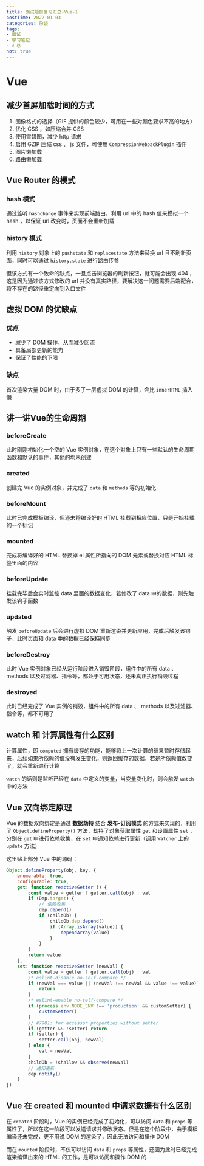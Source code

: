 ```yaml
---
title: 面试题目复习汇总-Vue-1
postTime: 2022-01-03
categories: 杂谈
tags:
- 面试
- 学习笔记
- 汇总
not: true
---
```








# Vue

## 减少首屏加载时间的方式

1. 图像格式的选择（GIF 提供的颜色较少，可用在一些对颜色要求不高的地方）
2. 优化 CSS ，如压缩合并 CSS
3. 使用雪碧图，减少 http 请求
4. 启用 GZIP 压缩 css 、 js 文件，可使用 `CompressionWebpackPlugin` 插件
5. 图片懒加载
6. 路由懒加载



## Vue Router 的模式

### hash 模式

通过监听 `hashchange` 事件来实现前端路由，利用 url 中的 hash 值来模拟一个 hash ，以保证 url 改变时，页面不会重新加载



### history 模式

利用 `history` 对象上的 `pushstate` 和 `replacestate` 方法来替换 url 且不刷新页面，同时可以通过 `history.state` 进行路由传参

但该方式有一个致命的缺点，一旦点击浏览器的刷新按钮，就可能会出现 404 ，这是因为通过该方式修改的 url 并没有真实路径，要解决这一问题需要后端配合，将不存在的路径重定向到入口文件



## 虚拟 DOM 的优缺点

### 优点

- 减少了 DOM 操作，从而减少回流
- 具备局部更新的能力
- 保证了性能的下限



### 缺点

首次渲染大量 DOM 时，由于多了一层虚拟 DOM 的计算，会比 `innerHTML` 插入慢



## 讲一讲Vue的生命周期

### beforeCreate

此时刚刚初始化一个空的 Vue 实例对象，在这个对象上只有一些默认的生命周期函数和默认的事件，其他的均未创建

### created

创建完 Vue 的实例对象，并完成了 `data` 和 `methods` 等的初始化

### beforeMount

此时已完成模板编译，但还未将编译好的 HTML 挂载到相应位置，只是开始挂载的一个标记

### mounted

完成将编译好的 HTML 替换掉 el 属性所指向的 DOM 元素或替换对应 HTML 标签里面的内容

### beforeUpdate

挂载完毕后会实时监控 data 里面的数据变化，若修改了 data 中的数据，则先触发该钩子函数

### updated

触发 `beforeUpdate` 后会进行虚拟 DOM 重新渲染并更新应用，完成后触发该钩子，此时页面和 data 中的数据已经保持同步

### beforeDestroy

此时 Vue 实例对象已经从运行阶段进入销毁阶段，组件中的所有 data 、 methods 以及过滤器、指令等，都处于可用状态，还未真正执行销毁过程

### destroyed

此时已经完成了 Vue 实例的销毁，组件中的所有 data 、 methods 以及过滤器、指令等，都不可用了



## watch 和 计算属性有什么区别

计算属性，即 `computed` 拥有缓存的功能，能够将上一次计算的结果暂时存储起来，后续如果所依赖的值没有发生变化，则返回缓存的数据，若是所依赖值改变了，就会重新进行计算

`watch` 的话则是监听已经在 `data` 中定义的变量，当变量变化时，则会触发 `watch` 中的方法



## Vue 双向绑定原理

Vue 的数据双向绑定是通过 **数据劫持** 结合 **发布-订阅模式** 的方式来实现的，利用了 `Object.defineProperty()` 方法，劫持了对象获取属性 `get` 和设置属性 `set` ，分别在 `get` 中进行依赖收集，在 `set` 中通知依赖进行更新（调用 `Watcher` 上的 `update` 方法）

这里贴上部分 Vue 中的源码：

~~~js
Object.defineProperty(obj, key, {
    enumerable: true,
    configurable: true,
    get: function reactiveGetter () {
        const value = getter ? getter.call(obj) : val
        if (Dep.target) {
            // 依赖收集
            dep.depend()
            if (childOb) {
                childOb.dep.depend()
                if (Array.isArray(value)) {
                    dependArray(value)
                }
            }
        }
        return value
    },
    set: function reactiveSetter (newVal) {
        const value = getter ? getter.call(obj) : val
        /* eslint-disable no-self-compare */
        if (newVal === value || (newVal !== newVal && value !== value)) {
            return
        }
        /* eslint-enable no-self-compare */
        if (process.env.NODE_ENV !== 'production' && customSetter) {
            customSetter()
        }
        // #7981: for accessor properties without setter
        if (getter && !setter) return
        if (setter) {
            setter.call(obj, newVal)
        } else {
            val = newVal
        }
        childOb = !shallow && observe(newVal)
        // 通知更新
        dep.notify()
    }
})
~~~



## Vue 在 created 和 mounted 中请求数据有什么区别

在 `created` 阶段时，Vue 的实例已经完成了初始化，可以访问 `data` 和 `props` 等属性了，所以在这一阶段可以发送请求并修改状态。但是在这个阶段中，由于模板编译还未完成，更不用说 DOM 的渲染了，因此无法访问和操作 DOM

而在 `mounted` 阶段时，不仅可以访问 `data` 和 `props` 等属性，还因为此时已经完成渲染编译出来的 HTML 的工作，是可以访问和操作 DOM 的



